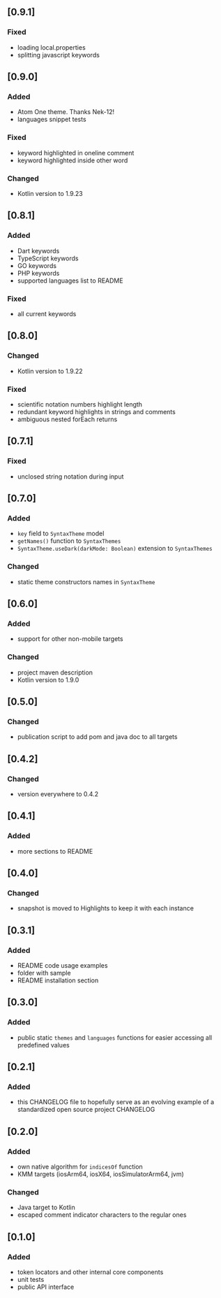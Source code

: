 ## [0.9.1]

### Fixed
- loading local.properties
- splitting javascript keywords

## [0.9.0]

### Added
- Atom One theme. Thanks Nek-12!
- languages snippet tests

### Fixed
- keyword highlighted in oneline comment
- keyword highlighted inside other word

### Changed
- Kotlin version to 1.9.23

## [0.8.1]

### Added
- Dart keywords
- TypeScript keywords
- GO keywords
- PHP keywords
- supported languages list to README

### Fixed
- all current keywords

## [0.8.0]

### Changed
- Kotlin version to 1.9.22

### Fixed
- scientific notation numbers highlight length
- redundant keyword highlights in strings and comments
- ambiguous nested forEach returns

## [0.7.1]

### Fixed
- unclosed string notation during input

## [0.7.0]

### Added
- `key` field to `SyntaxTheme` model
- `getNames()` function to `SyntaxThemes`
- `SyntaxTheme.useDark(darkMode: Boolean)` extension to `SyntaxThemes`

### Changed
- static theme constructors names in `SyntaxTheme`

## [0.6.0]

### Added
- support for other non-mobile targets

### Changed
- project maven description
- Kotlin version to 1.9.0

## [0.5.0]

### Changed
- publication script to add pom and java doc to all targets

## [0.4.2]

### Changed
- version everywhere to 0.4.2

## [0.4.1]

### Added
- more sections to README

## [0.4.0]

### Changed
- snapshot is moved to Highlights to keep it with each instance

## [0.3.1]

### Added
- README code usage examples
- folder with sample
- README installation section

## [0.3.0]

### Added
- public static `themes` and `languages` functions for easier accessing 
  all predefined values

## [0.2.1]

### Added
- this CHANGELOG file to hopefully serve as an evolving example of a
  standardized open source project CHANGELOG

## [0.2.0]

### Added
- own native algorithm for `indicesOf` function
- KMM targets (iosArm64, iosX64, iosSimulatorArm64, jvm)

### Changed
- Java target to Kotlin
- escaped comment indicator characters to the regular ones

## [0.1.0]

### Added
- token locators and other internal core components
- unit tests
- public API interface
